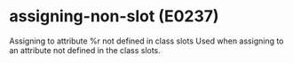 # assigning-non-slot (E0237)

Assigning to attribute %r not defined in class slots Used when assigning
to an attribute not defined in the class slots.
